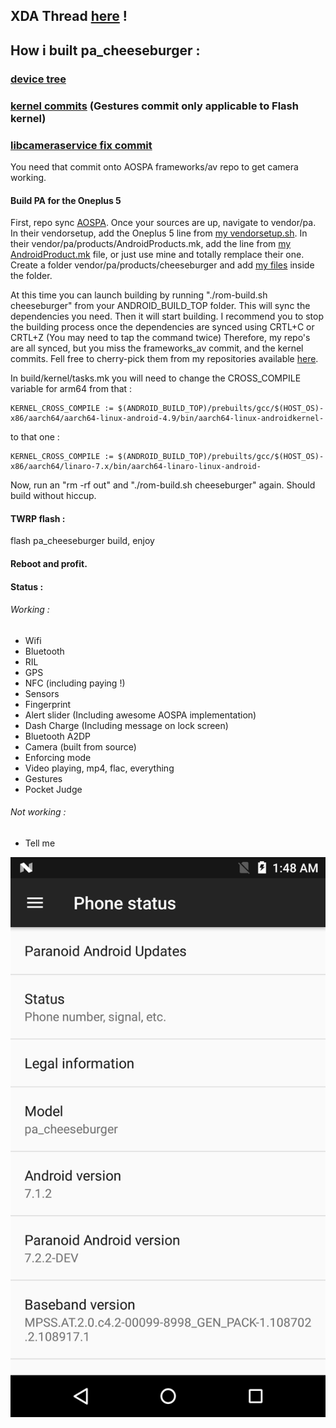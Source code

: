 ## XDA Thread [here](https://forum.xda-developers.com/oneplus-5/development/unofficial-paranoid-android-7-2-2-aospa-t3658057) !

## How i built pa_cheeseburger :

### [device tree](https://github.com/dekefake/android_device_oneplus_cheeseburger)

### [kernel commits](https://github.com/dekefake/oneplus5/commits/7.1.x-flash-custom) (Gestures commit only applicable to Flash kernel)

### [libcameraservice fix commit](https://github.com/dekefake/android_frameworks_av/commit/e238929654f52317ddc1cc49964c6fdebb85a6ff)
You need that commit onto AOSPA frameworks/av repo to get camera working.

#### Build PA for the Oneplus 5
First, repo sync [AOSPA](https://github.com/AOSPA/manifest).
Once your sources are up, navigate to vendor/pa.
In their vendorsetup, add the Oneplus 5 line from [my vendorsetup.sh](https://raw.githubusercontent.com/dekefake/vendor_pa-cheeseburger/master/vendorsetup.sh).
In their vendor/pa/products/AndroidProducts.mk, add the line from [my AndroidProduct.mk](https://raw.githubusercontent.com/dekefake/vendor_pa-cheeseburger/master/products/AndroidProducts.mk) file, or just use mine and totally remplace their one. Create a folder vendor/pa/products/cheeseburger and add [my files](https://github.com/dekefake/vendor_pa-cheeseburger/tree/master/products/cheeseburger) inside the folder.

At this time you can launch building by running "./rom-build.sh cheeseburger" from your ANDROID_BUILD_TOP folder. This will sync the dependencies you need. Then it will start building. I recommend you to stop the building process once the dependencies are synced using CRTL+C or CRTL+Z (You may need to tap the command twice)
Therefore, my repo's are all synced, but you miss the frameworks_av commit, and the kernel commits. Fell free to cherry-pick them from my repositories available [here](https://github.com/dekefake?tab=repositories).

In build/kernel/tasks.mk you will need to change the CROSS_COMPILE variable for arm64 from that :
````
KERNEL_CROSS_COMPILE := $(ANDROID_BUILD_TOP)/prebuilts/gcc/$(HOST_OS)-x86/aarch64/aarch64-linux-android-4.9/bin/aarch64-linux-androidkernel-
````
to that one :
````
KERNEL_CROSS_COMPILE := $(ANDROID_BUILD_TOP)/prebuilts/gcc/$(HOST_OS)-x86/aarch64/linaro-7.x/bin/aarch64-linaro-linux-android-
````

Now, run an "rm -rf out" and "./rom-build.sh cheeseburger" again. Should build without hiccup.


#### TWRP flash :
flash pa_cheeseburger build, enjoy

#### Reboot and profit.

#### Status :
###### Working :
* Wifi
* Bluetooth
* RIL
* GPS
* NFC (including paying !)
* Sensors
* Fingerprint
* Alert slider (Including awesome AOSPA implementation)
* Dash Charge (Including message on lock screen)
* Bluetooth A2DP
* Camera (built from source)
* Enforcing mode
* Video playing, mp4, flac, everything
* Gestures
* Pocket Judge

###### Not working :
* Tell me

![About Phone](https://raw.githubusercontent.com/dekefake/vendor_pa-cheeseburger/master/about.png)



